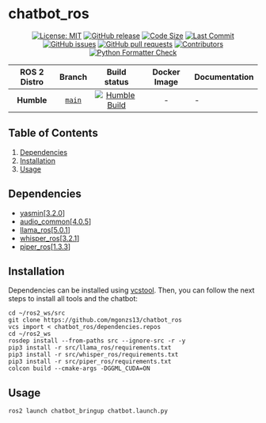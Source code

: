 # chatbot_ros

<div align="center">

[![License: MIT](https://img.shields.io/badge/GitHub-GPL--3.0-informational)](https://opensource.org/license/gpl-3-0) [![GitHub release](https://img.shields.io/github/release/mgonzs13/chatbot_ros.svg)](https://github.com/mgonzs13/chatbot_ros/releases) [![Code Size](https://img.shields.io/github/languages/code-size/mgonzs13/chatbot_ros.svg?branch=main)](https://github.com/mgonzs13/chatbot_ros?branch=main) [![Last Commit](https://img.shields.io/github/last-commit/mgonzs13/chatbot_ros.svg)](https://github.com/mgonzs13/chatbot_ros/commits/main) [![GitHub issues](https://img.shields.io/github/issues/mgonzs13/chatbot_ros)](https://github.com/mgonzs13/chatbot_ros/issues) [![GitHub pull requests](https://img.shields.io/github/issues-pr/mgonzs13/chatbot_ros)](https://github.com/mgonzs13/chatbot_ros/pulls) [![Contributors](https://img.shields.io/github/contributors/mgonzs13/chatbot_ros.svg)](https://github.com/mgonzs13/chatbot_ros/graphs/contributors) [![Python Formatter Check](https://github.com/mgonzs13/chatbot_ros/actions/workflows/python-formatter.yml/badge.svg?branch=main)](https://github.com/mgonzs13/chatbot_ros/actions/workflows/python-formatter.yml?branch=main)

| ROS 2 Distro |                           Branch                            |                                                                                                       Build status                                                                                                        | Docker Image | Documentation |
| :----------: | :---------------------------------------------------------: | :-----------------------------------------------------------------------------------------------------------------------------------------------------------------------------------------------------------------------: | :----------: | ------------- |
|  **Humble**  | [`main`](https://github.com/mgonzs13/chatbot_ros/tree/main) | [![Humble Build](https://github.com/mgonzs13/chatbot_ros/actions/workflows/humble-docker-build.yml/badge.svg?branch=main)](https://github.com/mgonzs13/chatbot_ros/actions/workflows/humble-docker-build.yml?branch=main) |      -       | -             |

</div>

## Table of Contents

1. [Dependencies](#dependencies)
2. [Installation](#installation)
3. [Usage](#usage)

## Dependencies

- [yasmin](https://github.com/uleroboticsgroup/yasmin)[[3.2.0](https://github.com/uleroboticsgroup/yasmin/releases/tag/3.2.0)]
- [audio_common](https://github.com/mgonzs13/audio_common)[[4.0.5](https://github.com/mgonzs13/audio_common/releases/tag/4.0.5)]
- [llama_ros](https://github.com/mgonzs13/llama_ros)[[5.0.1](https://github.com/mgonzs13/llama_ros/releases/tag/5.0.1)]
- [whisper_ros](https://github.com/mgonzs13/whisper_ros)[[3.2.1](https://github.com/mgonzs13/whisper_ros/releases/tag/3.2.1)]
- [piper_ros](https://github.com/mgonzs13/piper_ros)[[1.3.3](https://github.com/mgonzs13/piper_ros/releases/tag/1.3.3)]

## Installation

Dependencies can be installed using [vcstool](https://github.com/dirk-thomas/vcstool). Then, you can follow the next steps to install all tools and the chatbot:

```shell
cd ~/ros2_ws/src
git clone https://github.com/mgonzs13/chatbot_ros
vcs import < chatbot_ros/dependencies.repos
cd ~/ros2_ws
rosdep install --from-paths src --ignore-src -r -y
pip3 install -r src/llama_ros/requirements.txt
pip3 install -r src/whisper_ros/requirements.txt
pip3 install -r src/piper_ros/requirements.txt
colcon build --cmake-args -DGGML_CUDA=ON
```

## Usage

```shell
ros2 launch chatbot_bringup chatbot.launch.py
```
